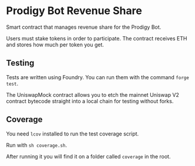 # Prodigy Bot Revenue Share

Smart contract that manages revenue share for the Prodigy Bot.

Users must stake tokens in order to participate. The contract receives ETH and stores how much per token you get.

## Testing

Tests are written using Foundry. You can run them with the command `forge test`.

The UniswapMock contract allows you to etch the mainnet Uniswap V2 contract bytecode straight into a local chain for testing without forks.

## Coverage

You need `lcov` installed to run the test coverage script.

Run with `sh coverage.sh`.

After running it you will find it on a folder called `coverage` in the root.
